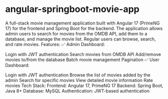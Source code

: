 # angular-springboot-movie-app
A full-stack movie management application built with Angular 17 (PrimeNG 17) for the frontend and Spring Boot for the backend. The application allows admin users to search for movies from the OMDB API, add them to a database, and manage the movie list. Regular users can browse, search, and rate movies.
Features:
✅ Admin Dashboard:

Login with JWT authentication
Search movies from OMDB API
Add/remove movies to/from the database
Batch movie management 
Pagination 
✅ User Dashboard:

Login with JWT authentication
Browse the list of movies added by the admin
Search for specific movies
View detailed movie information
Rate movies
Tech Stack:
Frontend: Angular 17, PrimeNG 17
Backend: Spring Boot, Java 8+
Database: MySQL
Authentication: JWT-based authentication
